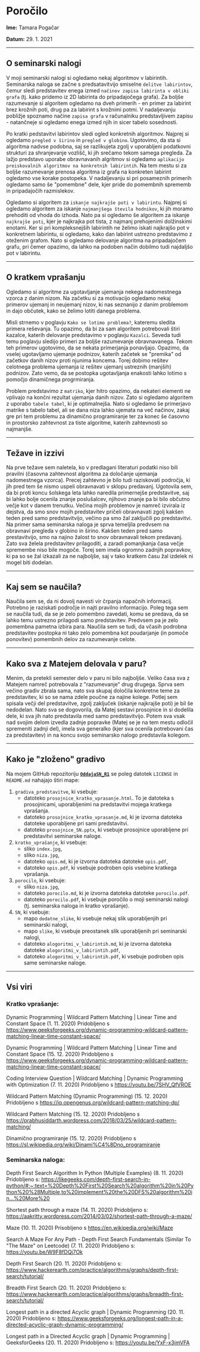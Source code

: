 # Poročilo

**Ime:** Tamara Pogačar

**Datum:** 29. 1. 2021

---

## O seminarski nalogi

V moji seminarski nalogi si ogledamo nekaj algoritmov v labirintih. Seminarska naloga se začne s predsatavitvijo smiselne `delitve labirintov`, čemur sledi predstavitev enega izmed `načinov zapisa labirinta v obliki grafa` (tj. kako pridemo iz 2D labirinta do pripadajočega grafa). Za boljše razumevanje si algoritem ogledamo na dveh primerih - en primer za labirint brez krožnih poti, drug pa za labirint s krožnimi potmi. V nadaljevanju pobližje spoznamo načine `zapisa grafa` v računalniku predstavljivem zapisu - natančneje si ogledamo enega izmed njih in sicer tabelo sosednosti.

Po kratki pedstavitvi labirintov sledi ogled konkretnih algoritmov. Najprej si ogledamo `pregled v širino` in `pregled v globino`. Ugotovimo, da sta si algoritma nadvse podobna, saj se razlikujeta zgolj v uporabljeni podatkovni strukturi za shranjevanje vozlišč, ki jih srečamo tekom samega pregleda. Za lažjo predstavo uporabe obravnavanih algritmov si ogledamo `aplikacijo preiskovalnih algoritmov na konkretnih labirintih`. Na tem mestu si za boljše razumevanje prenosa algoritma iz grafa na konkreten labirint ogledamo vse korake postopeka. V nadaljevanju si pri posameznih primerih ogledamo samo še "pomembne" dele, kjer pride do pomembnih sprememb in pripadajočih razmislekov.

Ogledamo si algoritem za `iskanje najkrajše poti v labirintu`. Najprej si ogledamo algoritem za iskanje `najmanjšega števila hodnikov`, ki jih moramo prehoditi od vhoda do izhoda. Nato pa si ogledamo še algoritem za iskanje `najkrajše poti`, kjer je najkrajka pot tista, z najmanj prehojenimi dolžinskimi enotami. Ker si pri kompleksnejših labirintih ne želimo iskati najkrajšo pot v konkretnem labirintu, si ogledamo, kako dan labirint ustrezno predstavimo z oteženim grafom. Nato si ogledamo delovanje algoritma na pripadajočem grafu, pri čemer opazimo, da lahko na podoben način dobilmo tudi najdaljšo pot v labirintu.


---

## O kratkem vprašanju

Ogledamo si algoritme za ugotavljanje ujemanja nekega nadomestnega vzorca z danim nizom. Na začetku si za motivacijo ogledamo nekaj primerov ujemanj in neujemanj nizov, ki nas seznanijo z danim problemom in dajo občutek, kako se želimo lotiti danega problema. 

Misli strnemo v poglavju `Kako se lotimo problema?`, kateremu sledita primera reševanja. Tu opazimo, da bi za sam algoritem potrebovali štiri kazalce, katerih delovanje predstavimo v poglavju `Kazalci`. Seveda tudi temu poglavju sledijo primeri za boljše razumevanje obravnavanega. Tekom teh primerov ugotovimo, da se nekata primerjanja ponavljajo. Opazimo, da vselej ugotavljamo ujemanje podnizov, katerih začetek se "premika" od začetkov danih nizov proti njunima koncema. Torej dobimo rešitev celotnega problema ujemanja iz rešitev ujemanj ustreznih (manjših) podnizov. Zato vemo, da se postopka ugotavljanja enakosti lahko lotimo s pomočjo dinamičnega progrmiranja.

Problem predstavimo z `matriko`, kjer hitro opazimo, da nekateri elementi ne vplivajo na končni rezultat ujemanja danih nizov. Zato si ogledamo algoritem z uporabo `tabele tabel`, ki je optimalnejša. Nato si ogledamo še primerjavo matrike s tabelo tabel, ali se dana niza lahko ujemata na več načinov, zakaj gre pri tem problemu za dinamično programiranje ter za konec še časovno in prostorsko zahtevnost za tiste algoritme, katerih zahtevnosti so najmanjše.


---

## Težave in izzivi

Na prve težave sem naletela, ko v predlagani literaturi podatki niso bili pravilni (časovna zahtevnost algoritma za določanje ujemanja nadomestnega vzorca). Precej zahtevno je bilo tudi raziskovati področja, ki jih pred tem še nismo uspeli obravnavati v sklopu predavanj. Ugotovila sem, da bi proti koncu šolskega leta lahko naredila primernejše predstavitve, saj bi lahko bolje ocenila znanje poslušalcev, njihovo znanje pa bi bilo občutno večje kot v danem trenutku. Večina mojih problemov je namreč izvirala iz dejstva, da smo snov mojih predstavitev pričeli obravnavati zgolj kakšen teden pred samo predstavitvijo, večino pa smo žal zaključili po predstavitvi. Na primer sama seminarska naloga je sprva temeljila predvsem na obravnavi pregleda v globino in širino. Kakšen teden pred samo prestavitvijo, smo na najino žalost to snov obravnavali tekom predavanj. Zato sva želela predstavitev prilagoditi, a zaradi pomanjkanja časa večje spremembe niso bile mogoče. Torej sem imela ogromno zadnjih popravkov, ki pa so se žal izkazali za ne najboljše, saj v tako kratkem času žal izdelek ni mogel biti dodelan.


---

## Kaj sem se naučila?

Naučila sem se, da ni dovolj navesti vir črpanja napačnih informacij. Potrebno je raziskati področje in najti pravilno informacijo. Poleg tega sem se naučila tudi, da se je zelo pomembno zavedati, komu se predava, da se lahko temu ustrezno prilagodi samo predstavitev. Predvsem pa je zelo pomembna pametna izbira para. Naučila sem se tudi, da včasih podrobna predstavitev postopka ni tako zelo pomembna kot poudarjanje (in pomoče ponovitev) pomembnih delov za razumevanje celote.


---

## Kako sva z Matejem delovala v paru?

Menim, da pretekli semester delo v paru ni bilo najboljše. Veliko časa sva z Matejem namreč potrebovala z "razumevanje" drug drugega. Sprva sem večino gradiv zbrala sama, nato sva skupaj določila konkretne teme za predstavitev, ki so se nama zdele poučne za najine kolege. Potlej sem spisala večji del predstavitve, zgolj zaključek (iskanje najkrajše poti) je bil še nedodelan. Nato sva se dogovorila, da Matej sestavi prosojnice in si dodelila dele, ki sva jih nato predstavila med samo predstavitvijo. Potem sva vsak nad svojim delom izvedla zadnje popravke (Matej se je na tem mestu odločil spremeniti zadnji del), imela sva generalko (kjer sva ocenila potrebovani čas za predstavitev) in na koncu svojo seminarsko nalogo predstavila kolegom.


---

## Kako je "zloženo" gradivo

Na mojem GitHub repozitoriju [**`OddajaSN_R1`**](https://github.com/TPogacar/OddajaSN_R1) se poleg datotek `LICENSE` in `README.md` nahajajo štiri mape:
1.  `gradiva_predstavitve`, ki vsebuje:
     * datoteko `prosojnice_kratko_vprasanje.html`. To je datoteka s  prosojnicami, uporabljenimi na predstavitvi mojega kratkega vprašanja.
     * datoteko `prosojnice_kratko_vprasanje.md`, ki je izvorna datoteka  datoteke uporabljene pri sami predstavitvi.
     * datoteko `prosojnice_SN.pptx`, ki vsebuje prosojnice uporabljene  pri predstavitvi seminarske naloge.
2. `kratko_vprašanje`, ki vsebuje:
     * sliko `index.jpg`,
     * sliko `niza.jpg`,
     * datoteko `opis.md`, ki je izvorna datoteka datoteke `opis.pdf`,
     * datoteko `opis.pdf`, ki vsebuje podroben opis vsebine kratkega vprašanja.
3. `porocilo`, ki vsebuje:
     * sliko `niza.jpg`,
     * datoteko `porocilo.md`, ki je izvorna datoteka datoteke `porocilo.pdf`.
     * datoteko `porocilo.pdf`, ki vsebuje poročilo o moji seminarski nalogi (tj. seminarska naloga in kratko vprašanje).
4. `SN`, ki vsebuje:
     * mapo `dodatne_slike`, ki vsebuje nekaj slik uporabljenjih pri seminarski nalogi,
     * mapo `slike`, ki vsebuje preostanek slik uporabljenih pri seminarski nalogi,
     * datoteko `alogoritmi_v_labirintih.md`, ki je izvorna datoteka datoteke `alogoritmi_v_labirintih.pdf`,
     * datoteko `alogoritmi_v_labirintih.pdf`, ki vsebuje podroben opis same seminarske naloge.


---

## Vsi viri

### Kratko vprašanje:

Dynamic Programming | Wildcard Pattern Matching | Linear Time and Constant Space (1. 11. 2020) Pridobljeno s https://www.geeksforgeeks.org/dynamic-programming-wildcard-pattern-matching-linear-time-constant-space/

Dynamic Programming | Wildcard Pattern Matching | Linear Time and Constant Space (15. 12. 2020) Pridobljeno s https://www.geeksforgeeks.org/dynamic-programming-wildcard-pattern-matching-linear-time-constant-space/

Coding Interview Question | Wildcard Matching | Dynamic Programming with Optimization (7. 11. 2020) Pridobljeno s https://youtu.be/7SHV_QfVROE

Wildcard Pattern Matching (Dynamic Programming) (15. 12. 2020) Pridobljeno s https://iq.opengenus.org/wildcard-pattern-matching-dp/

Wildcard Pattern Matching (15. 12. 2020) Pridobljeno s https://prabhusiddarth.wordpress.com/2018/03/25/wildcard-pattern-matching/

Dinamično programiranje (15. 12. 2020) Pridobljeno s https://sl.wikipedia.org/wiki/Dinami%C4%8Dno_programiranje


### Seminarska naloga:

Depth First Search Algorithm In Python (Multiple Examples) (8. 11. 2020) Pridobljeno s: https://likegeeks.com/depth-first-search-in-python/#:~:text=%20Depth%20First%20Search%20algorithm%20in%20Python%20%28Multiple,to%20implement%20the%20DFS%20algorithm%20in...%20More%20

Shortest path through a maze (14. 11. 2020) Pridobljeno s: https://aakritty.wordpress.com/2014/03/02/shortest-path-through-a-maze/

Maze (10. 11. 2020) Prisobljeno s https://en.wikipedia.org/wiki/Maze

Search A Maze For Any Path - Depth First Search Fundamentals (Similar To "The Maze" on Leetcode) (7. 11. 2020) Pridobljeno s: https://youtu.be/W9F8fDQj7Ok

 Depth First Search (20. 11. 2020) Pridobljeno s: https://www.hackerearth.com/practice/algorithms/graphs/depth-first-search/tutorial/

 Breadth First Search (20. 11. 2020) Pridobljeno s: https://www.hackerearth.com/practice/algorithms/graphs/breadth-first-search/tutorial/

 Longest path in a directed Acyclic graph | Dynamic Programming (20. 11. 2020) Pridobljeno s: https://www.geeksforgeeks.org/longest-path-in-a-directed-acyclic-graph-dynamic-programming/

 Longest path in a Directed Acyclic graph | Dynamic Programming | GeeksforGeeks (20. 11. 2020) Pridobljeno s: https://youtu.be/YxF-x3imVFA